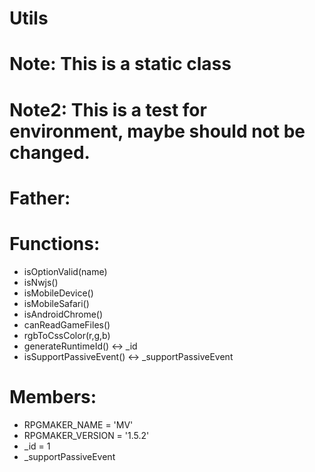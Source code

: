 Utils
===

# Note: This is a static class

# Note2: This is a test for environment, maybe should not be changed.

# Father:

# Functions:
* isOptionValid(name)
* isNwjs()
* isMobileDevice()
* isMobileSafari()
* isAndroidChrome()
* canReadGameFiles()
* rgbToCssColor(r,g,b)
* generateRuntimeId() <-> _id
* isSupportPassiveEvent() <-> _supportPassiveEvent

# Members:
* RPGMAKER_NAME = 'MV'
* RPGMAKER_VERSION = '1.5.2'
* _id = 1
* _supportPassiveEvent